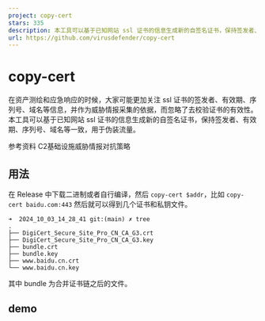 ```yaml
---
project: copy-cert
stars: 335
description: 本工具可以基于已知网站 ssl 证书的信息生成新的自签名证书，保持签发者、有效期、序列号、域名等一致，用于伪装流量。
url: https://github.com/virusdefender/copy-cert
---
```


copy-cert
=========

在资产测绘和应急响应的时候，大家可能更加关注 ssl 证书的签发者、有效期、序列号、域名等信息，并作为威胁情报采集的依据，而忽略了去校验证书的有效性。 本工具可以基于已知网站 ssl 证书的信息生成新的自签名证书，保持签发者、有效期、序列号、域名等一致，用于伪装流量。

参考资料 C2基础设施威胁情报对抗策略

用法
--

在 Release 中下载二进制或者自行编译，然后 `copy-cert $addr`，比如 `copy-cert baidu.com:443` 然后就可以得到几个证书和私钥文件。

```
➜  2024_10_03_14_28_41 git:(main) ✗ tree
.
├── DigiCert_Secure_Site_Pro_CN_CA_G3.crt
├── DigiCert_Secure_Site_Pro_CN_CA_G3.key
├── bundle.crt
├── bundle.key
├── www.baidu.cn.crt
└── www.baidu.cn.key
```

其中 bundle 为合并证书链之后的文件。

demo
----
